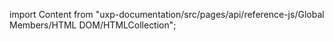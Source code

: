 
import Content from "uxp-documentation/src/pages/api/reference-js/Global Members/HTML DOM/HTMLCollection";

<Content query="product=photoshop"/>
